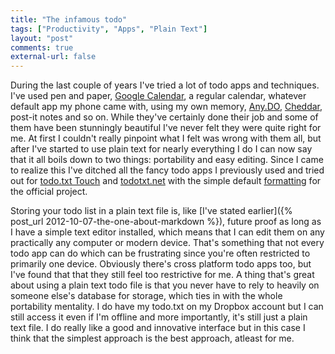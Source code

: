 ```yaml
---
title: "The infamous todo"
tags: ["Productivity", "Apps", "Plain Text"]
layout: "post"
comments: true
external-url: false
---
```


During the last couple of years I've tried a lot of todo apps and techniques. I've used pen and paper, [Google Calendar](http://www.google.com/calendar/), a regular calendar, whatever default app my phone came with, using my own memory, [Any.DO](http://www.any.do/), [Cheddar](https://cheddarapp.com/), post-it notes and so on. While they've certainly done their job and some of them have been stunningly beautiful I've never felt they were quite right for me. At first I couldn't really pinpoint what I felt was wrong with them all, but after I've started to use plain text for nearly everything I do I can now say that it all boils down to two things: portability and easy editing. Since I came to realize this I've ditched all the fancy todo apps I previously used and tried out for [todo.txt Touch](https://itunes.apple.com/se/app/todo.txt-touch/id491342186?mt=8) and [todotxt.net](http://benrhughes.com/todotxt.net/) with the simple default [formatting](https://github.com/ginatrapani/todo.txt-cli/wiki/The-Todo.txt-Format) for the official project.

Storing your todo list in a plain text file is, like [I've stated earlier]({% post_url 2012-10-07-the-one-about-markdown %}), future proof as long as I have a simple text editor installed, which means that I can edit them on any practically any computer or modern device. That's something that not every todo app can do which can be frustrating since you're often restricted to primarily one device. Obviously there's cross platform todo apps too, but I've found that that they still feel too restrictive for me. A thing that's great about using a plain text todo file is that you never have to rely to heavily on someone else's database for storage, which ties in with the whole portability mentality. I do have my todo.txt on my Dropbox account but I can still access it even if I'm offline and more importantly, it's still just a plain text file. I do really like a good and innovative interface but in this case I think that the simplest approach is the best approach, atleast for me.
